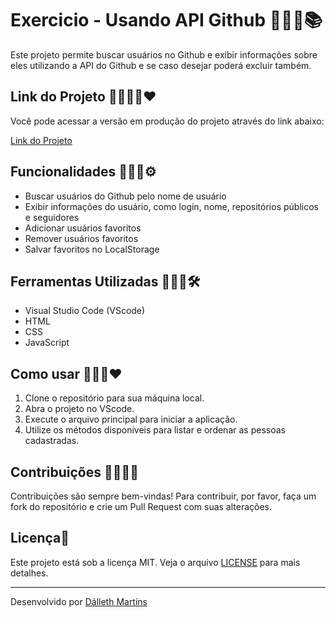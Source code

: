# Exercicio - Usando API Github  👩🏻‍💻📚

Este projeto permite buscar usuários no Github e exibir informações sobre eles utilizando a API do Github e se caso desejar poderá excluir também. 

## Link do Projeto 👩🏻‍💻🔗❤️
Você pode acessar a versão em produção do projeto através do link abaixo:

[Link do Projeto](https://using-api-github-for-search-users.vercel.app/)  

## Funcionalidades 👩🏻‍💻⚙️

- Buscar usuários do Github pelo nome de usuário
- Exibir informações do usuário, como login, nome, repositórios públicos e seguidores
- Adicionar usuários favoritos
- Remover usuários favoritos
- Salvar favoritos no LocalStorage

## Ferramentas Utilizadas 👩🏻‍💻🛠️

- Visual Studio Code (VScode)
- HTML
- CSS
- JavaScript

## Como usar  👩🏻‍💻❤️

1. Clone o repositório para sua máquina local.
2. Abra o projeto no VScode.
3. Execute o arquivo principal para iniciar a aplicação.
4. Utilize os métodos disponíveis para listar e ordenar as pessoas cadastradas.

## Contribuições 👩🏻‍💻📌

Contribuições são sempre bem-vindas! Para contribuir, por favor, faça um fork do repositório e crie um Pull Request com suas alterações.

## Licença📌

Este projeto está sob a licença MIT. Veja o arquivo [LICENSE](https://opensource.org/license/MIT) para mais detalhes.

---

Desenvolvido por [Dálleth Martins](https://github.com/dalleth-martinss)
